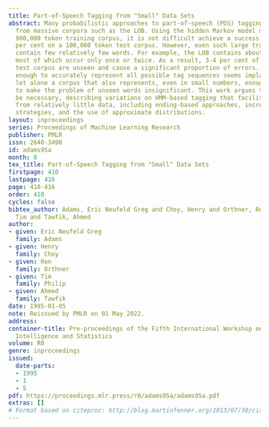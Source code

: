 ```yaml
---
title: Part-of-Speech Tagging from "Small" Data Sets
abstract: Many probabilistic approaches to part-of-speech (POS) tagging compile statistics
  from massive corpora such as the LOB. Using the hidden Markov model method on a
  900,000 token training corpus, it is not difficult achieve a success rate of 95
  per cent on a 100,000 token test corpus. However, even such large training corpora
  contain few relatively few words. For example, the LOB contains about 45,000 words,
  most of which occur only once or twice. As a result, 3-4 per cent of tokens in the
  test corpus are unseen and cause a significant proportion of errors. A corpus large
  enough to accurately represent all possible tag sequences seems implausible enough,
  let alone a corpus that also represents, even in small numbers, enough of English
  to make the problem of unseen words insignificant. This work argues this may not
  be necessary, describing variations on HMM-based tagging that facilitate learning
  from relatively little data, including ending-based approaches, incremental learning
  strategies, and the use of approximate distributions.
layout: inproceedings
series: Proceedings of Machine Learning Research
publisher: PMLR
issn: 2640-3498
id: adams95a
month: 0
tex_title: Part-of-Speech Tagging from "Small" Data Sets
firstpage: 410
lastpage: 416
page: 410-416
order: 410
cycles: false
bibtex_author: Adams, Eric Neufeld Greg and Choy, Henry and Orthner, Ron and Philip,
  Tim and Tawfik, Ahmed
author:
- given: Eric Neufeld Greg
  family: Adams
- given: Henry
  family: Choy
- given: Ron
  family: Orthner
- given: Tim
  family: Philip
- given: Ahmed
  family: Tawfik
date: 1995-01-05
note: Reissued by PMLR on 01 May 2022.
address:
container-title: Pre-proceedings of the Fifth International Workshop on Artificial
  Intelligence and Statistics
volume: R0
genre: inproceedings
issued:
  date-parts:
  - 1995
  - 1
  - 5
pdf: https://proceedings.mlr.press/r0/adams95a/adams95a.pdf
extras: []
# Format based on citeproc: http://blog.martinfenner.org/2013/07/30/citeproc-yaml-for-bibliographies/
---
```

